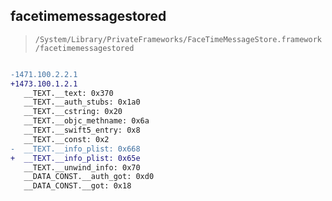 ## facetimemessagestored

> `/System/Library/PrivateFrameworks/FaceTimeMessageStore.framework/facetimemessagestored`

```diff

-1471.100.2.2.1
+1473.100.1.2.1
   __TEXT.__text: 0x370
   __TEXT.__auth_stubs: 0x1a0
   __TEXT.__cstring: 0x20
   __TEXT.__objc_methname: 0x6a
   __TEXT.__swift5_entry: 0x8
   __TEXT.__const: 0x2
-  __TEXT.__info_plist: 0x668
+  __TEXT.__info_plist: 0x65e
   __TEXT.__unwind_info: 0x70
   __DATA_CONST.__auth_got: 0xd0
   __DATA_CONST.__got: 0x18

```
